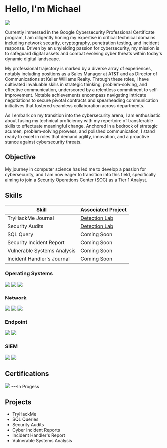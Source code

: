 # Hello, I'm Michael
<a href="https://www.linkedin.com/in/michael-hermann-cs"><img src="https://img.shields.io/badge/-LinkedIn-0072b1?&style=for-the-badge&logo=linkedin&logoColor=white" /></a>

Currently immersed in the Google Cybersecurity Professional Certificate program, I am diligently honing my expertise in critical technical domains including network security, cryptography, penetration testing, and incident response. Driven by an unyielding passion for cybersecurity, my mission is to safeguard digital assets and combat evolving cyber threats within today's dynamic digital landscape.

My professional trajectory is marked by a diverse array of experiences, notably including positions as a Sales Manager at AT&T and as Director of Communications at Keller Williams Realty. Through these roles, I have cultivated invaluable skills in strategic thinking, problem-solving, and effective communication, underscored by a relentless commitment to self-improvement. Notable achievements encompass navigating intricate negotiations to secure pivotal contracts and spearheading communication initiatives that fostered seamless collaboration across departments.

As I embark on my transition into the cybersecurity arena, I am enthusiastic about fusing my technical proficiency with my repertoire of transferable skills to effectuate meaningful change. Anchored in a bedrock of strategic acumen, problem-solving prowess, and polished communication, I stand ready to excel in roles that demand agility, innovation, and a proactive stance against cybersecurity threats.


## Objective

My journey in computer science has led me to develop a passion for cybersecurity, and I am now eager to transition into this field, specifically aiming to join a Security Operations Center (SOC) as a Tier 1 Analyst.

## Skills

| Skill                                         | Associated Project         |
|-----------------------------------------------|----------------------------|
| TryHackMe Journal          | <a href="https://google.com">Detection Lab</a>|
| Security Audits | <a href="https://google.com">Detection Lab</a>|
| SQL Query         | Coming Soon|
| Security Incident Report       | Coming Soon|
| Vulnerable Systems Analysis                  | Coming Soon|
| Incident Handler's Journal | Coming Soon|

### Operating Systems
<div>
    <img src="https://img.shields.io/badge/-Linux-FCC624?&style=for-the-badge&logo=Linux&logoColor=black" />
    <img src="https://img.shields.io/badge/-Windows-0078D6?&style=for-the-badge&logo=Windows&logoColor=white" />
    <img src="https://img.shields.io/badge/-macOS-000000?&style=for-the-badge&logo=Apple&logoColor=white" />
</div>

### Network
<div>
    <img src="https://img.shields.io/badge/-Wireshark-1679A7?&style=for-the-badge&logo=Wireshark&logoColor=white" />
    <img src="https://img.shields.io/badge/-Suricata-EF3B2D?&style=for-the-badge&logo=Suricata&logoColor=white" />
    <img src="https://img.shields.io/badge/-Zeek-777BB4?&style=for-the-badge&logo=Zeek&logoColor=white" />
</div>

### Endpoint
<div>
    <img src="https://img.shields.io/badge/-Microsoft_Defender_for_Endpoint-00A4EF?&style=for-the-badge&logo=Microsoft&logoColor=white" />
    <img src="https://img.shields.io/badge/-Velociraptor-4B275F?&style=for-the-badge&logo=Velociraptor&logoColor=white" />
</div>

### SIEM
<div>
    <img src="https://img.shields.io/badge/-Splunk-000000?&style=for-the-badge&logo=Splunk&logoColor=white" />
    <img src="https://img.shields.io/badge/-ArcSight-8E8E8E?&style=for-the-badge&logo=MicroFocus&logoColor=white" />
</div>

## Certifications

<div>
<img src="https://img.shields.io/badge/-Google%20Cyber%20Security%20Certificate-4285F4?&style=for-the-badge&logo=Google&logoColor=white" /> ---In Progess
</div>

## Projects
- TryHackMe
- SQL Queries
- Security Audits
- Cyber Incident Reports
- Incident Handler's Report
- Vulnerable Systems Analysis
